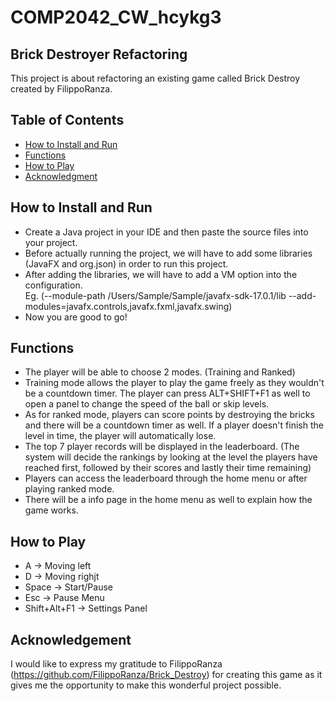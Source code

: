 # COMP2042_CW_hcykg3

## Brick Destroyer Refactoring
This project is about refactoring an existing game called Brick Destroy created by FilippoRanza.

## Table of Contents
* [How to Install and Run](#how-to-install-and-run)
* [Functions](#functions)
* [How to Play](#how-to-play)
* [Acknowledgment](#acknowledgement)

## How to Install and Run
* Create a Java project in your IDE and then paste the source files into your project.
* Before actually running the project, we will have to add some libraries (JavaFX and org.json) in order to run this project. 
* After adding the libraries, we will have to add a VM option into the configuration.     
Eg. (--module-path /Users/Sample/Sample/javafx-sdk-17.0.1/lib --add-modules=javafx.controls,javafx.fxml,javafx.swing)
* Now you are good to go!
	
## Functions

* The player will be able to choose 2 modes. (Training and Ranked)
* Training mode allows the player to play the game freely as they wouldn't be a countdown timer. The player can press ALT+SHIFT+F1 as well to open a panel to change the speed of the ball or skip levels.
* As for ranked mode, players can score points by destroying the bricks and there will be a countdown timer as well. If a player doesn't finish the level in time, the player will automatically lose.
* The top 7 player records will be displayed in the leaderboard. (The system will decide the rankings by looking at the level the players have reached first, followed by their scores and lastly their time remaining)
* Players can access the leaderboard through the home menu or after playing ranked mode.
* There will be a info page in the home menu as well to explain how the game works.
	
## How to Play
* A -> Moving left
* D -> Moving righjt
* Space -> Start/Pause
* Esc -> Pause Menu
* Shift+Alt+F1 -> Settings Panel

## Acknowledgement
I would like to express my gratitude to FilippoRanza (https://github.com/FilippoRanza/Brick_Destroy) for creating this game as it gives me the 
opportunity to make this wonderful project possible.


